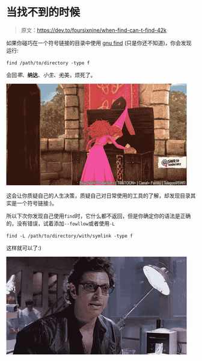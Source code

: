 # 当找不到的时候

> 原文：<https://dev.to/foursixnine/when-find-can-t-find-42k>

如果你碰巧在一个符号链接的目录中使用 [gnu find](http://man7.org/linux/man-pages/man1/find.1.html) (只是你还不知道)，你会发现运行:

`find /path/to/directory -type f`

会回*零*、**纳达**、*小生*、~~尤美~~，烦死了。

[![where is it!](img/3318d1d36b32462e2f3d0f9fe1076edc.png)](https://i.giphy.com/media/clupdT5vHL9GifMlnC/giphy.gif)

这会让你质疑自己的人生决策，质疑自己对日常使用的工具的了解，却发现目录其实是一个符号链接:)。

所以下次你发现自己使用`find`时，它什么都不返回，但是你确定你的语法是正确的，没有错误，试着添加`--fowllow`或者使用`-L`

`find -L /path/to/directory/with/symlink -type f`

这样就可以了:)

[![Here is it!](img/2b942c5f6652c539a9d0ec52af3ac41a.png)](https://i.giphy.com/media/1FnPDkhFZDgoU/giphy.gif)